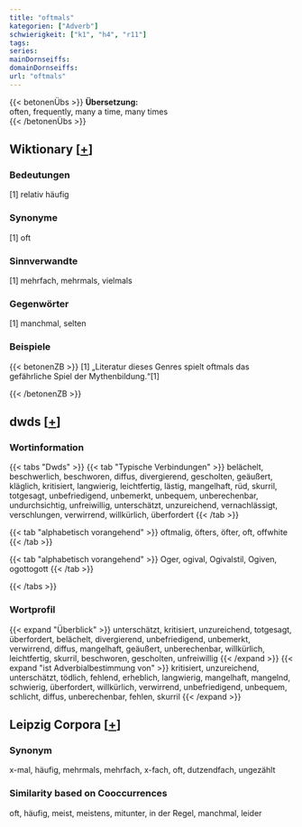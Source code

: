 ```yaml
---
title: "oftmals"
kategorien: ["Adverb"]
schwierigkeit: ["k1", "h4", "r11"]
tags:
series:
mainDornseiffs:
domainDornseiffs:
url: "oftmals"
---
```


{{< betonenÜbs >}}
**Übersetzung:**  
often, frequently, many a time, many times  
{{< /betonenÜbs >}}

## Wiktionary [[+](https://de.wiktionary.org/wiki/oftmals)]

### Bedeutungen
[1] relativ häufig  

### Synonyme
[1] oft  

### Sinnverwandte
[1] mehrfach, mehrmals, vielmals  

### Gegenwörter
[1] manchmal, selten  

### Beispiele
{{< betonenZB >}}
[1] „Literatur dieses Genres spielt oftmals das gefährliche Spiel der Mythenbildung.“[1]  

{{< /betonenZB >}}


## dwds [[+](https://www.dwds.de/wb/oftmals)]

### Wortinformation
{{< tabs "Dwds" >}}
{{< tab "Typische Verbindungen" >}}
belächelt, beschwerlich, beschworen, diffus, divergierend, gescholten, geäußert, kläglich, kritisiert, langwierig, leichtfertig, lästig, mangelhaft, rüd, skurril, totgesagt, unbefriedigend, unbemerkt, unbequem, unberechenbar, undurchsichtig, unfreiwillig, unterschätzt, unzureichend, vernachlässigt, verschlungen, verwirrend, willkürlich, überfordert
{{< /tab >}}

{{< tab "alphabetisch vorangehend" >}}
oftmalig, öfters, öfter, oft, offwhite
{{< /tab >}}

{{< tab "alphabetisch vorangehend" >}}
Oger, ogival, Ogivalstil, Ogiven, ogottogott
{{< /tab >}}

{{< /tabs >}}

### Wortprofil
{{< expand "Überblick" >}} unterschätzt, kritisiert, unzureichend, totgesagt, überfordert, belächelt, divergierend, unbefriedigend, unbemerkt, verwirrend, diffus, mangelhaft, geäußert, unberechenbar, willkürlich, leichtfertig, skurril, beschworen, gescholten, unfreiwillig {{< /expand >}}
{{< expand "ist Adverbialbestimmung von" >}} kritisiert, unzureichend, unterschätzt, tödlich, fehlend, erheblich, langwierig, mangelhaft, mangelnd, schwierig, überfordert, willkürlich, verwirrend, unbefriedigend, unbequem, schlicht, diffus, unberechenbar, fehlen, skurril {{< /expand >}}

## Leipzig Corpora [[+](https://corpora.uni-leipzig.de/en/res?word=oftmals&corpusId=deu_newscrawl-public_2018)]


### Synonym
x-mal, häufig, mehrmals, mehrfach, x-fach, oft, dutzendfach, ungezählt


### Similarity based on Cooccurrences
oft, häufig, meist, meistens, mitunter, in der Regel, manchmal, leider

